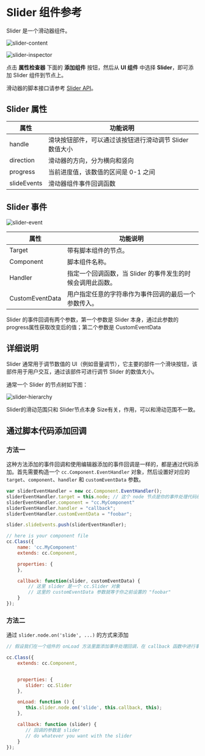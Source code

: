 # Slider 组件参考

Slider 是一个滑动器组件。

![slider-content](https://gitee.com/nlpleaf/PicGo/raw/master/4c7d67aaf748725f9d92761212ecd000)

![slider-inspector](https://gitee.com/nlpleaf/PicGo/raw/master/bd045c5dc0f57c769b7587fdf90130ea)

点击 **属性检查器** 下面的 **添加组件** 按钮，然后从 **UI 组件** 中选择 **Slider**，即可添加 Slider 组件到节点上。

滑动器的脚本接口请参考 [Slider API](https://docs.cocos.com/creator/api/zh/classes/Slider.html)。



## Slider 属性

| 属性        | 功能说明                                                 |
| ----------- | -------------------------------------------------------- |
| handle      | 滑块按钮部件，可以通过该按钮进行滑动调节 Slider 数值大小 |
| direction   | 滑动器的方向，分为横向和竖向                             |
| progress    | 当前进度值，该数值的区间是 0-1 之间                      |
| slideEvents | 滑动器组件事件回调函数                                   |



## Slider 事件

![slider-event](https://gitee.com/nlpleaf/PicGo/raw/master/2d302a3691f6f7e7e50eb45115931c69)

| 属性            | 功能说明                                                   |
| --------------- | ---------------------------------------------------------- |
| Target          | 带有脚本组件的节点。                                       |
| Component       | 脚本组件名称。                                             |
| Handler         | 指定一个回调函数，当 Slider 的事件发生的时候会调用此函数。 |
| CustomEventData | 用户指定任意的字符串作为事件回调的最后一个参数传入。       |

Slider 的事件回调有两个参数，第一个参数是 Slider 本身，通过此参数的 progress属性获取改变后的值；第二个参数是 CustomEventData



## 详细说明

Slider 通常用于调节数值的 UI（例如音量调节），它主要的部件一个滑块按钮，该部件用于用户交互，通过该部件可进行调节 Slider 的数值大小。

通常一个 Slider 的节点树如下图：

![slider-hierarchy](https://gitee.com/nlpleaf/PicGo/raw/master/55cb7cf8fee38be696ddf7311f7cf059)

Slider的滑动范围只和 Slider节点本身 Size有关，作用，可以和滑动范围不一致。



## 通过脚本代码添加回调

### 方法一

这种方法添加的事件回调和使用编辑器添加的事件回调是一样的，都是通过代码添加。首先需要构造一个 `cc.Component.EventHandler` 对象，然后设置好对应的 `target`、`component`、`handler` 和 `customEventData` 参数。

```js
var sliderEventHandler = new cc.Component.EventHandler();
sliderEventHandler.target = this.node; // 这个 node 节点是你的事件处理代码组件所属的节点
sliderEventHandler.component = "cc.MyComponent"
sliderEventHandler.handler = "callback";
sliderEventHandler.customEventData = "foobar";

slider.slideEvents.push(sliderEventHandler);

// here is your component file
cc.Class({
    name: 'cc.MyComponent'
    extends: cc.Component,

    properties: {
    },

    callback: function(slider, customEventData) {
        // 这里 slider 是一个 cc.Slider 对象
        // 这里的 customEventData 参数就等于你之前设置的 "foobar"
    }
});
```

### 方法二

通过 `slider.node.on('slide', ...)` 的方式来添加

```js
// 假设我们在一个组件的 onLoad 方法里面添加事件处理回调，在 callback 函数中进行事件处理:

cc.Class({
    extends: cc.Component,


    properties: {
       slider: cc.Slider
    },

    onLoad: function () {
       this.slider.node.on('slide', this.callback, this);
    },

    callback: function (slider) {
       // 回调的参数是 slider
       // do whatever you want with the slider
    }
});
```